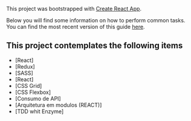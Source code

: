 This project was bootstrapped with [Create React App](https://github.com/facebookincubator/create-react-app).

Below you will find some information on how to perform common tasks.<br>
You can find the most recent version of this guide [here](https://github.com/facebookincubator/create-react-app/blob/master/packages/react-scripts/template/README.md).

## This project contemplates the following items
- [React]
- [Redux]
- [SASS]
- [React]
- [CSS Grid]
- [CSS Flexbox]
- [Consumo de API]
- [Arquitetura em modulos (REACT)]
- [TDD whit Enzyme]
